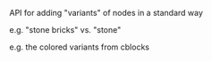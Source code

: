 API for adding "variants" of nodes in a standard way

e.g. "stone bricks" vs. "stone"

e.g. the colored variants from cblocks
